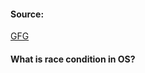 #### Source:
[GFG](https://www.geeksforgeeks.org/introduction-of-process-synchronization/)

#### What is race condition in OS?
